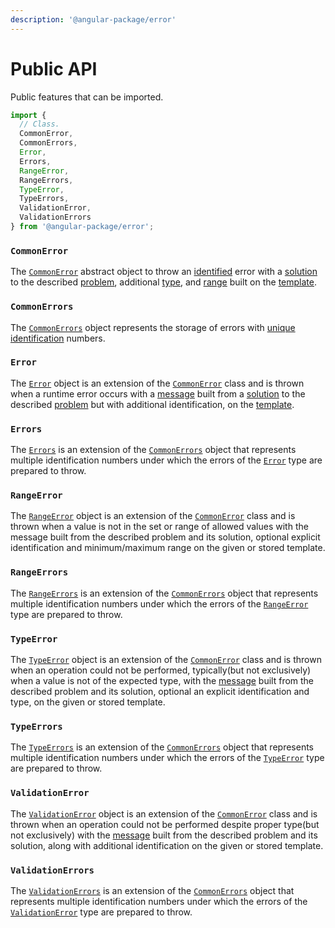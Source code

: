 ```yaml
---
description: '@angular-package/error'
---
```


# Public API

Public features that can be imported.

```typescript
import {
  // Class.
  CommonError,
  CommonErrors,
  Error,
  Errors,
  RangeError,
  RangeErrors,
  TypeError,
  TypeErrors,
  ValidationError,
  ValidationErrors
} from '@angular-package/error';
```

### `CommonError`

The [`CommonError`](broken-reference) abstract object to throw an [identified](basic-concepts.md#identification) error with a [solution](basic-concepts.md#fix) to the described [problem](basic-concepts.md#problem), additional [type](basic-concepts.md#type), and [range](basic-concepts.md#range) built on the [template](basic-concepts.md#template).

### `CommonErrors`

The [`CommonErrors`](broken-reference) object represents the storage of errors with [unique identification](basic-concepts.md#unique-identification) numbers.

### `Error`

The [`Error`](public-api.md#error) object is an extension of the [`CommonError`](broken-reference) class and is thrown when a runtime error occurs with a [message](https://app.gitbook.com/s/23iV8ygEQUrhqw7I3D8g/\~/changes/lXvTfsmAkHoNRKsQjxlq/commonerror/accessors/get-message) built from a [solution](https://app.gitbook.com/s/23iV8ygEQUrhqw7I3D8g/\~/changes/lXvTfsmAkHoNRKsQjxlq/commonerror/accessors/get-fix) to the described [problem](https://app.gitbook.com/s/23iV8ygEQUrhqw7I3D8g/\~/changes/lXvTfsmAkHoNRKsQjxlq/commonerror/accessors/get-problem) but with additional identification, on the [template](https://app.gitbook.com/s/23iV8ygEQUrhqw7I3D8g/\~/changes/lXvTfsmAkHoNRKsQjxlq/commonerror/accessors/get-template).

### `Errors`

The [`Errors`](broken-reference) is an extension of the [`CommonErrors`](broken-reference) object that represents multiple identification numbers under which the errors of the [`Error`](broken-reference) type are prepared to throw.

### `RangeError`

The [`RangeError`](broken-reference) object is an extension of the [`CommonError`](broken-reference) class and is thrown when a value is not in the set or range of allowed values with the message built from the described problem and its solution, optional explicit identification and minimum/maximum range on the given or stored template.

### `RangeErrors`

The [`RangeErrors`](broken-reference) is an extension of the [`CommonErrors`](broken-reference) object that represents multiple identification numbers under which the errors of the [`RangeError`](broken-reference) type are prepared to throw.

### `TypeError`

The [`TypeError`](broken-reference) object is an extension of the [`CommonError`](broken-reference) class and is thrown when an operation could not be performed, typically(but not exclusively) when a value is not of the expected type, with the [message](../commonerror/accessors/get-message.md) built from the described problem and its solution, optional an explicit identification and type, on the given or stored template.

### `TypeErrors`

The [`TypeErrors`](broken-reference) is an extension of the [`CommonErrors`](broken-reference) object that represents multiple identification numbers under which the errors of the [`TypeError`](broken-reference) type are prepared to throw.

### `ValidationError`

The [`ValidationError`](broken-reference) object is an extension of the [`CommonError`](broken-reference) class and is thrown when an operation could not be performed despite proper type(but not exclusively) with the [message](../commonerror/accessors/get-message.md) built from the described problem and its solution, along with additional identification on the given or stored template.

### `ValidationErrors`

The [`ValidationErrors`](broken-reference) is an extension of the [`CommonErrors`](broken-reference) object that represents multiple identification numbers under which the errors of the [`ValidationError`](broken-reference) type are prepared to throw.

